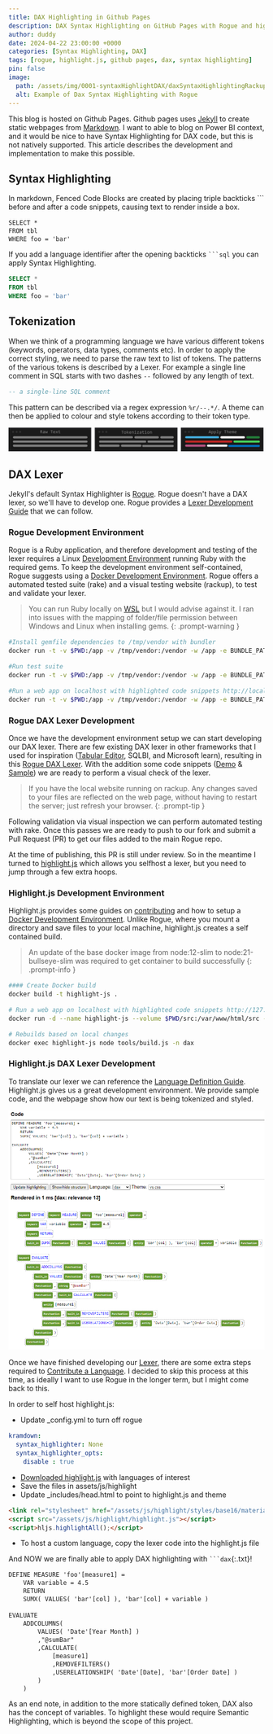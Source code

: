```yaml
---
title: DAX Highlighting in Github Pages
description: DAX Syntax Highlighting on GitHub Pages with Rogue and highlight.js
author: duddy
date: 2024-04-22 23:00:00 +0000
categories: [Syntax Highlighting, DAX]
tags: [rogue, highlight.js, github pages, dax, syntax highlighting]
pin: false
image:
  path: /assets/img/0001-syntaxHighlightDAX/daxSyntaxHighlightingRackupDemo.png
  alt: Example of Dax Syntax Highlighting with Rogue
---
```


This blog is hosted on Github Pages. Github pages uses [Jekyll](https://jekyllrb.com/) to create static webpages from [Markdown](https://www.markdownguide.org/). I want to able to blog on Power BI context, and it would be nice to have Syntax Highlighting for DAX code, but this is not natively supported. This article describes the development and implementation to make this possible.

## Syntax Highlighting
In markdown, Fenced Code Blocks are created by placing triple backticks ```  before and after a code snippets, causing text to render inside a box.

```plaintext
SELECT *
FROM tbl
WHERE foo = 'bar'
```

If you add a language identifier after the opening backticks ```` ```sql ```` you can apply Syntax Highlighting.

```sql
SELECT *
FROM tbl
WHERE foo = 'bar'
```
 
## Tokenization
 When we think of a programming language we have various different tokens (keywords, operators, data types, comments etc). In order to apply the correct styling, we need to parse the raw text to list of tokens. The patterns of the various tokens is described by a Lexer. For example a single line comment in SQL starts with two dashes ```` -- ```` followed by any length of text.

```sql
-- a single-line SQL comment
```

This pattern can be described via a regex expression ```%r/--.*/```. A theme can then be applied to colour and style tokens according to their token type.

![Syntax Highlighting Process](/assets/img/0001-syntaxHighlightDAX/Process.png)

## DAX Lexer
Jekyll's default Syntax Highlighter is [Rogue](https://rouge.jneen.net/). Rogue doesn't have a DAX lexer, so we'll have to develop one. Rogue provides a [Lexer Development Guide](https://rouge-ruby.github.io/docs/file.LexerDevelopment.html) that we can follow. 

### Rogue Development Environment
Rogue is a Ruby application, and therefore development and testing of the lexer requires a Linux [Development Environment](https://rouge-ruby.github.io/docs/file.DevEnvironment.html) running Ruby with the required gems. To keep the development environment self-contained, Rogue suggests using a [Docker Development Environment](https://rouge-ruby.github.io/docs/file.Docker.html). Rogue offers a automated tested suite (rake) and a visual testing website (rackup), to test and validate your lexer.

> You can run Ruby locally on [WSL](https://learn.microsoft.com/en-us/windows/wsl/about) but I would advise against it. I ran into issues with the mapping of folder/file permission between Windows and Linux when installing gems.
{: .prompt-warning }

```bash
#Install gemfile dependencies to /tmp/vendor with bundler
docker run -t -v $PWD:/app -v /tmp/vendor:/vendor -w /app -e BUNDLE_PATH=/vendor ruby bundle
```

```bash
#Run test suite
docker run -t -v $PWD:/app -v /tmp/vendor:/vendor -w /app -e BUNDLE_PATH=/vendor ruby bundle exec rake
```

```bash
#Run a web app on localhost with highlighted code snippets http://localhost:9292
docker run -t -v $PWD:/app -v /tmp/vendor:/vendor -w /app -e BUNDLE_PATH=/vendor -p 9292:9292 ruby bundle exec rackup --host 0.0.0.0
```

### Rogue DAX Lexer Development
Once we have the development environment setup we can start developing our DAX lexer. There are few existing DAX lexer in other frameworks that I used for inspiration ([Tabular Editor](https://github.com/TabularEditor/TabularEditor/blob/master/AntlrGrammars/DAXLexer.g4), SQLBI, and Microsoft learn), resulting in this [Rogue DAX Lexer](https://github.com/EvaluationContext/rouge/blob/feature.dax/lib/rouge/lexers/dax.rb). With the addition some code snippets ([Demo](https://github.com/EvaluationContext/rouge/blob/feature.dax/lib/rouge/demos/dax) & [Sample](https://github.com/EvaluationContext/rouge/blob/feature.dax/spec/visual/samples/dax)) we are ready to perform a visual check of the lexer.

> If you have the local website running on rackup. Any changes saved to your files are reflected on the web page, without having to restart the server; just refresh your browser.
{: .prompt-tip }

Following validation via visual inspection we can perform automated testing with rake. Once this passes we are ready to push to our fork and submit a Pull Request (PR) to get our files added to the main Rogue repo. 

At the time of publishing, this PR is still under review. So in the meantime I turned to [highlight.js](https://highlightjs.org/) which allows you selfhost a lexer, but you need to jump through a few extra hoops. 

### Highlight.js Development Environment
Highlight.js provides some guides on [contributing](https://github.com/highlightjs/highlight.js/blob/main/CONTRIBUTING.md) and how to setup a [Docker Development Environment](https://highlightjs.readthedocs.io/en/latest/building-testing.html#building-and-testing-with-docker). Unlike Rogue, where you mount a directory and save files to your local machine, highlight.js creates a self contained build.

> An update of the base docker image from node:12-slim to node:21-bullseye-slim was required to get container to build successfully
{: .prompt-info }

```bash
#### Create Docker build
docker build -t highlight-js .
```

```bash
# Run a web app on localhost with highlighted code snippets http://127.0.0.1/tools/developer.html
docker run -d --name highlight-js --volume $PWD/src:/var/www/html/src --rm -p 80:80 highlight-js
```

```bash
# Rebuilds based on local changes
docker exec highlight-js node tools/build.js -n dax
```

### Highlight.js DAX Lexer Development
To translate our lexer we can reference the [Language Definition Guide](https://highlightjs.readthedocs.io/en/latest/language-guide.html). 
Highlight.js gives us a great development environment. We provide sample code, and the webpage show how our text is being tokenized and styled.

![HighlightJS: Testing](/assets/img/0001-syntaxHighlightDAX/daxSyntaxHighlightingHighlightJSDemo.png)

Once we have finished developing our [Lexer](https://github.com/EvaluationContext/highlight.js-dax/blob/Feature.dax/src/languages/dax.js), there are some extra steps required to [Contribute a Language](https://github.com/highlightjs/highlight.js/blob/main/extra/3RD_PARTY_QUICK_START.md). I decided to skip this process at this time, as ideally I want to use Rogue in the longer term, but I might come back to this.

In order to self host highlight.js:
- Update _config.yml to turn off rogue

```yaml
kramdown:
  syntax_highlighter: None
  syntax_highlighter_opts:
    disable : true
```
- [Downloaded highlight.js](https://highlightjs.org/download) with languages of interest
- Save the files in assets/js/highlight
- Update _includes/head.html to point to highlight.js and theme

```html
<link rel="stylesheet" href="/assets/js/highlight/styles/base16/material.css">
<script src="/assets/js/highlight/highlight.js"></script>
<script>hljs.highlightAll();</script>
```

- To host a custom language, copy the lexer code into the highlight.js file

And NOW we are finally able to apply DAX highlighting with ```` ```dax ````{:.txt}!

```dax
DEFINE MEASURE 'foo'[measure1] = 
    VAR variable = 4.5
    RETURN
    SUMX( VALUES( 'bar'[col] ), 'bar'[col] + variable ) 

EVALUATE
    ADDCOLUMNS(
        VALUES( 'Date'[Year Month] )
        ,"@sumBar"
        ,CALCULATE(
            [measure1]
            ,REMOVEFILTERS()
            ,USERELATIONSHIP( 'Date'[Date], 'bar'[Order Date] )
        )
    )
```

As an end note, in addition to the more statically defined token, DAX also has the concept of variables. To highlight these would require Semantic Highlighting, which is beyond the scope of this project.